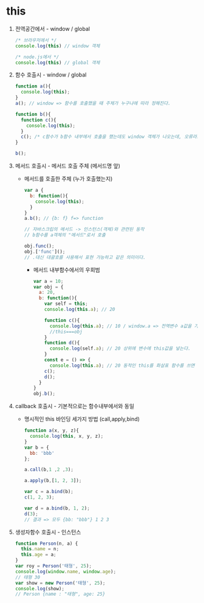 # this

1. 전역공간에서 - window / global
    ```js
    /* 브라우저에서 */
    console.log(this) // window 객체

    /* node.js에서 */
    console.log(this) // global 객체
    ```
2. 함수 호출시 - window / global
    ```js
    function a(){
      console.log(this);
    }
    a(); // window => 함수를 호출했을 때 주체가 누구냐에 따라 정해진다.

    function b(){
      function c(){
        console.log(this);
      }
      c(); /* c함수가 b함수 내부에서 호출을 했는데도 window 객체가 나오는데, 오류라고 의견이 나뉜다. 그래서 es6에서는 arrow function이 나왔다. */
    }

    b();
    ```
3. 메서드 호출시 - 메서드 호출 주체 (메서드명 앞)
    * 메서드를 호출한 주체 (누가 호출했는지)

        ```js
        var a {
          b: function(){
            console.log(this);
          }
        }
        a.b(); // {b: f} f=> function

        // 자바스크립의 메서드 -> 인스턴스(객체)와 관련된 동작
        // b함수를 a객체의 "메서드"로서 호출

        obj.func();
        obj.['func']();
        // .대신 대괄호를 사용해서 표현 가능하고 같은 의미이다.
        ```
        * 메서드 내부함수에서의 우회범
          
            ```js
            var a = 10;
            var obj = {
              a: 20,
              b: function(){
                var self = this;
                console.log(this.a); // 20

                function c(){
                  console.log(this.a); // 10 / window.a => 전역변수 a값을 가져온다 (자바스크립트의 오류라는 의견이 있다.)
                  //this===obj
                }
                function d(){
                  console.log(self.a); // 20 상위에 변수에 this값을 넣는다.
                }
                const e = () => {
                  console.log(this.a); // 20 동적인 this를 화살표 함수를 쓰면 정적으로 바뀌면서 상위 스코프 this를 가리킨다.
                c();
                d();
              }
            }
            obj.b();
            ```
4. callback 호출시 - 기본적으로는 함수내부에서와 동일 
    * 명시적인 this 바인딩 세가지 방법 (call,apply,bind)

      ```js
      function a(x, y, z){
        console.log(this, x, y, z);
      }  
      var b = {
        bb: 'bbb' 
      };

      a.call(b,1 ,2 ,3);

      a.apply(b,[1, 2, 3]);

      var c = a.bind(b);
      c(1, 2, 3);

      var d = a.bind(b, 1, 2);
      d(3);
      // 결과 => 모두 {bb: "bbb"} 1 2 3 
      ```
5. 생성자함수 호출시 - 인스턴스

    ```js
    function Person(n, a) {
      this.name = n;
      this.age = a;
    }
    var roy = Person('태형', 25);
    console.log(window.name, window.age);
    // 태형 30
    var show = new Person('태형', 25);
    console.log(show);
    // Person {name : "태형", age: 25}
    ```